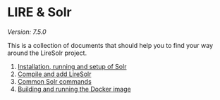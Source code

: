 # LIRE & Solr
*Version: 7.5.0*

This is a collection of documents that should help you to find your way around the LireSolr project. 

1. [Installation, running and setup of Solr](install.md)
2. [Compile and add LireSolr](compile.md)
3. [Common Solr commands](solr-help.md)
4. [Building and running the Docker image](docker.md)